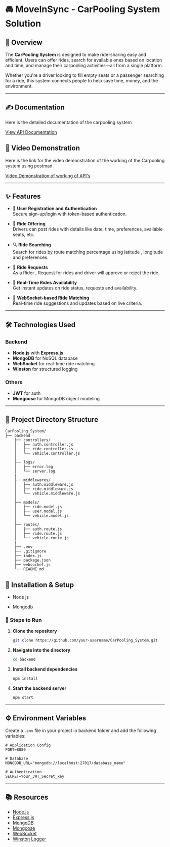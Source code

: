 # 🚘 MoveInSync - CarPooling System Solution

## 📖 Overview
The **CarPooling System** is designed to make ride-sharing easy and efficient. Users can offer rides, search for available ones based on location and time, and manage their carpooling activities—all from a single platform.

Whether you're a driver looking to fill empty seats or a passenger searching for a ride, this system connects people to help save time, money, and the environment.

---
## ✍ Documentation
Here is the detailed documentation of the carpooling system

[View API Documentation](https://docs.google.com/document/d/1AgXR6Tzj5yzekjiPyvJRCDdce5YGDsTo0Qvj-uFnf4A/edit?pli=1&tab=t.0)

## 🎥 Video Demonstration
Here is the link for the video demonstration of the working of the Carpooling system using postman.

[Video Demonstration of working of API's](https://drive.google.com/drive/u/0/folders/16zzaOLPw2MAoyG6MDrmAc_cvbvHtzKgO)

---

## ✨ Features

- 🔐 **User Registration and Authentication**  
  Secure sign-up/login with token-based authentication.

- 🚗 **Ride Offering**  
  Drivers can post rides with details like date, time, preferences, available seats, etc.

- 🔍 **Ride Searching**  
  Search for rides by route matching percentage using latitude , longitude and preferences.

- 📅 **Ride Requests**  
  As a Rider , Request for rides and driver will approve or reject the ride.

- 🔔 **Real-Time Rides Availability**  
  Get instant updates on ride status, requests and availability.

- 💬 **WebSocket-based Ride Matching**  
  Real-time ride suggestions and updates based on live criteria.

---

## 🛠️ Technologies Used

### Backend
- **Node.js** with **Express.js**
- **MongoDB** for NoSQL database
- **WebSocket** for real-time ride matching
- **Winston** for structured logging

### Others
- **JWT** for auth
- **Mongoose** for MongoDB object modeling

---

## 📁 Project Directory Structure
```
CarPooling_System/
├── backend
    ├── controllers/
    │   ├── auth.controller.js
    │   ├── ride.controller.js        
    │   └── vehicle.controller.js     
    │
    ├── logs/
    │   ├── error.log 
    │   └── server.log
    |
    ├── middlewares/
    │   ├── auth.middleware.js 
    │   ├── ride.middleware.js
    │   └── vehicle.middleware.js
    │
    ├── models/
    │   ├── ride.model.js         
    │   ├── user.model.js              
    │   └── vehicle.model.js          
    │
    ├── routes/
    │   ├── auth.route.js     
    │   ├── ride.route.js       
    │   └── vehicle.route.js     
    |
    ├── .env                  
    ├── .gitignore           
    ├── index.js 
    ├── package.json 
    ├── websocket.js
    └── README.md   
```

## 🚀 Installation & Setup


- Node js 

- Mongodb 


### 🔧 Steps to Run

1. **Clone the repository**  
    ```bash
    git clone https://github.com/your-username/CarPooling_System.git
    ```

2. **Navigate into the directory**  
    ```bash
    cd backend
    ```

3. **Install backend dependencies**  
    ```bash
    npm install
    ```

4. **Start the backend server**  
    ```bash
    npm start
    ```

---
## ⚙️ Environment Variables

Create a `.env` file in your project in backend folder and add the following variables:

```env
# Application Config
PORT=8080

# Database
MONGODB_URL="mongodb://localhost:27017/database_name"

# Authentication
SECRET=Your_JWT_Secret_key
```

---

## 📚 Resources

- [Node.js ](https://nodejs.org/en/docs/)
- [Express.js ](https://expressjs.com/)
- [MongoDB ](https://www.mongodb.com/docs/)
- [Mongoose ](https://mongoosejs.com/docs/)
- [WebSocket ](https://developer.mozilla.org/en-US/docs/Web/API/WebSocket)
- [Winston Logger](https://github.com/winstonjs/winston)
